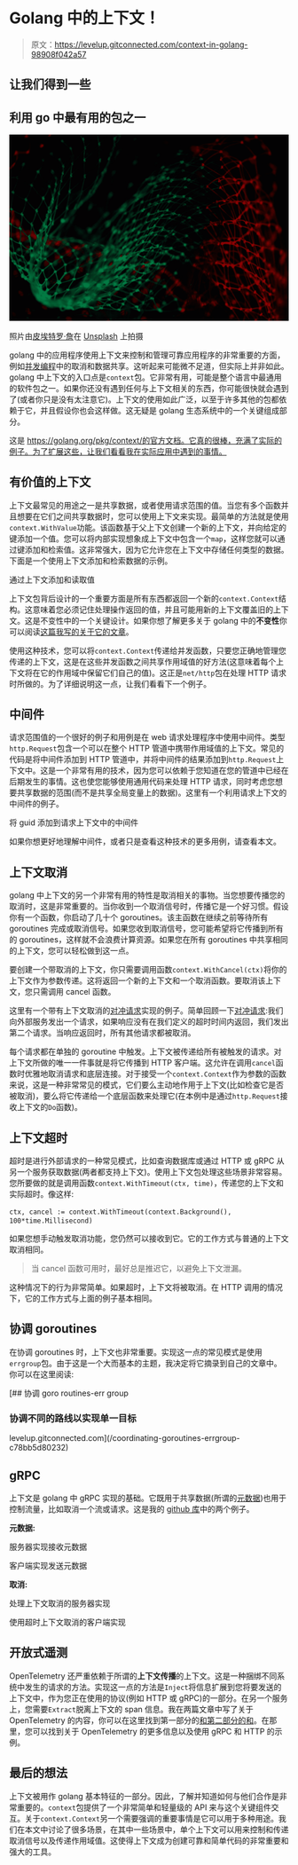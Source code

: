 # Golang 中的上下文！

> 原文：<https://levelup.gitconnected.com/context-in-golang-98908f042a57>

## 让我们得到一些

## 利用 go 中最有用的包之一

![](img/cd2c0a53402d90b2e174daef8cc2910d.png)

照片由[皮埃特罗·詹](https://unsplash.com/@pietrozj?utm_source=medium&utm_medium=referral)在 [Unsplash](https://unsplash.com?utm_source=medium&utm_medium=referral) 上拍摄

golang 中的应用程序使用上下文来控制和管理可靠应用程序的非常重要的方面，例如[并发编程](/goroutines-and-channels-concurrent-programming-in-go-9f9f8495c34d)中的取消和数据共享。这听起来可能微不足道，但实际上并非如此。golang 中上下文的入口点是`context`包。它非常有用，可能是整个语言中最通用的软件包之一。如果你还没有遇到任何与上下文相关的东西，你可能很快就会遇到了(或者你只是没有太注意它)。上下文的使用如此广泛，以至于许多其他的包都依赖于它，并且假设你也会这样做。这无疑是 golang 生态系统中的一个关键组成部分。

这是 https://golang.org/pkg/context/的官方文档。它真的很棒，充满了实际的例子。为了扩展这些，让我们看看我在实际应用中遇到的事情。

## 有价值的上下文

上下文最常见的用途之一是共享数据，或者使用请求范围的值。当您有多个函数并且想要在它们之间共享数据时，您可以使用上下文来实现。最简单的方法就是使用`context.WithValue`功能。该函数基于父上下文创建一个新的上下文，并向给定的键添加一个值。您可以将内部实现想象成上下文中包含一个`map`，这样您就可以通过键添加和检索值。这非常强大，因为它允许您在上下文中存储任何类型的数据。下面是一个使用上下文添加和检索数据的示例。

通过上下文添加和读取值

上下文包背后设计的一个重要方面是所有东西都返回一个新的`context.Context`结构。这意味着您必须记住处理操作返回的值，并且可能用新的上下文覆盖旧的上下文。这是不变性中的一个关键设计。如果你想了解更多关于 golang 中的**不变性**你可以阅读[这篇我写的关于它的文章](/immutability-in-golang-7a13199060bb)。

使用这种技术，您可以将`context.Context`传递给并发函数，只要您正确地管理您传递的上下文，这是在这些并发函数之间共享作用域值的好方法(这意味着每个上下文将在它的作用域中保留它们自己的值)。这正是`net/http`包在处理 HTTP 请求时所做的。为了详细说明这一点，让我们看看下一个例子。

## 中间件

请求范围值的一个很好的例子和用例是在 web 请求处理程序中使用中间件。类型`http.Request`包含一个可以在整个 HTTP 管道中携带作用域值的上下文。常见的代码是将中间件添加到 HTTP 管道中，并将中间件的结果添加到`http.Request`上下文中。这是一个非常有用的技术，因为您可以依赖于您知道在您的管道中已经在后期发生的事情。这也使您能够使用通用代码来处理 HTTP 请求，同时考虑您想要共享数据的范围(而不是共享全局变量上的数据)。这里有一个利用请求上下文的中间件的例子。

将 guid 添加到请求上下文中的中间件

如果你想更好地理解中间件，或者只是查看这种技术的更多用例，请查看本文。

## 上下文取消

golang 中上下文的另一个非常有用的特性是取消相关的事物。当您想要传播您的取消时，这是非常重要的。当你收到一个取消信号时，传播它是一个好习惯。假设你有一个函数，你启动了几十个 goroutines。该主函数在继续之前等待所有 goroutines 完成或取消信号。如果您收到取消信号，您可能希望将它传播到所有的 goroutines，这样就不会浪费计算资源。如果您在所有 goroutines 中共享相同的上下文，您可以轻松做到这一点。

要创建一个带取消的上下文，你只需要调用函数`context.WithCancel(ctx)`将你的上下文作为参数传递。这将返回一个新的上下文和一个取消函数。要取消该上下文，您只需调用 cancel 函数。

这里有一个带有上下文取消的[对冲请求](https://medium.com/swlh/hedged-requests-tackling-tail-latency-9cea0a05f577)实现的例子。简单回顾一下[对冲请求](https://medium.com/swlh/hedged-requests-tackling-tail-latency-9cea0a05f577):我们向外部服务发出一个请求，如果响应没有在我们定义的超时时间内返回，我们发出第二个请求。当响应返回时，所有其他请求都被取消。

每个请求都在单独的 goroutine 中触发。上下文被传递给所有被触发的请求。对上下文所做的唯一一件事就是将它传播到 HTTP 客户端。这允许在调用`cancel`函数时优雅地取消请求和底层连接。对于接受一个`context.Context`作为参数的函数来说，这是一种非常常见的模式，它们要么主动地作用于上下文(比如检查它是否被取消)，要么将它传递给一个底层函数来处理它(在本例中是通过`http.Request`接收上下文的`Do`函数)。

## 上下文超时

超时是进行外部请求的一种常见模式，比如查询数据库或通过 HTTP 或 gRPC 从另一个服务获取数据(两者都支持上下文)。使用上下文包处理这些场景非常容易。您所要做的就是调用函数`context.WithTimeout(ctx, time)`，传递您的上下文和实际超时。像这样:

```
ctx, cancel := context.WithTimeout(context.Background(), 100*time.Millisecond)
```

如果您想手动触发取消功能，您仍然可以接收到它。它的工作方式与普通的上下文取消相同。

> 当 cancel 函数可用时，最好总是推迟它，以避免上下文泄漏。

这种情况下的行为非常简单。如果超时，上下文将被取消。在 HTTP 调用的情况下，它的工作方式与上面的例子基本相同。

## 协调 goroutines

在协调 goroutines 时，上下文也非常重要。实现这一点的常见模式是使用`errgroup`包。由于这是一个大而基本的主题，我决定将它摘录到自己的文章中。你可以在这里阅读:

[](/coordinating-goroutines-errgroup-c78bb5d80232) [## 协调 goro routines-err group

### 协调不同的路线以实现单一目标

levelup.gitconnected.com](/coordinating-goroutines-errgroup-c78bb5d80232) 

## gRPC

上下文是 golang 中 gRPC 实现的基础。它既用于共享数据(所谓的[元数据](https://github.com/grpc/grpc-go/blob/master/Documentation/grpc-metadata.md))也用于控制流量，比如取消一个流或请求。这是我的 [github 库](https://github.com/RicardoLinck/grpc-go)中的两个例子。

**元数据:**

服务器实现接收元数据

客户端实现发送元数据

**取消:**

处理上下文取消的服务器实现

使用超时上下文取消的客户端实现

## 开放式遥测

OpenTelemetry 还严重依赖于所谓的**上下文传播**的上下文。这是一种捆绑不同系统中发生的请求的方法。实现这一点的方法是`Inject`将信息扩展到您将要发送的上下文中，作为您正在使用的协议(例如 HTTP 或 gRPC)的一部分。在另一个服务上，您需要`Extract`脱离上下文的 span 信息。我在两篇文章中写了关于 OpenTelemetry 的内容，你可以在这里找到第一部分的[和第二部分的](https://medium.com/swlh/distributed-tracing-with-opentelemetry-part-1-6719df95a364)[和](/distributed-tracing-with-opentelemetry-part-2-cc5a9a8aa88c)。在那里，您可以找到关于 OpenTelemetry 的更多信息以及使用 gRPC 和 HTTP 的示例。

## 最后的想法

上下文被用作 golang 基本特征的一部分。因此，了解并知道如何与他们合作是非常重要的。`context`包提供了一个非常简单和轻量级的 API 来与这个关键组件交互。关于`context.Context`另一个需要强调的重要事情是它可以用于多种用途。我们在本文中讨论了很多场景，在其中一些场景中，单个上下文可以用来控制和传递取消信号以及传递作用域值。这使得上下文成为创建可靠和简单代码的非常重要和强大的工具。